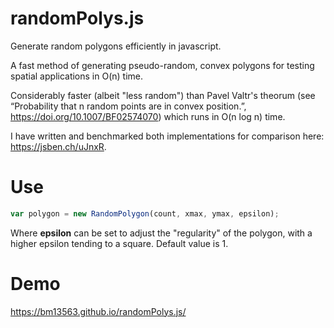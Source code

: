 # randomPolys.js
Generate random polygons efficiently in javascript. 

A fast method of generating pseudo-random, convex polygons for testing spatial applications in O(n) time.

Considerably faster (albeit "less random") than Pavel Valtr's theorum (see “Probability that n random points are in convex position.”, https://doi.org/10.1007/BF02574070) which runs in O(n log n) time.

I have written and benchmarked both implementations for comparison here: https://jsben.ch/uJnxR.


# Use
```javascript
var polygon = new RandomPolygon(count, xmax, ymax, epsilon);
```
Where <strong>epsilon</strong> can be set to adjust the "regularity" of the polygon, with a higher epsilon tending to a square. Default value is 1.

# Demo
https://bm13563.github.io/randomPolys.js/
